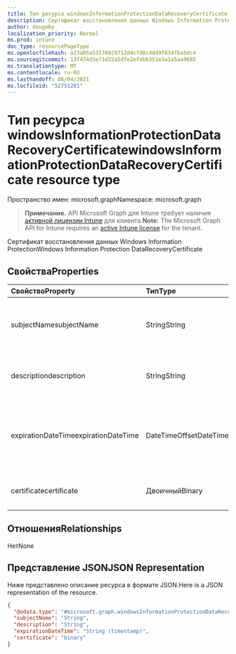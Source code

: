 ```yaml
---
title: Тип ресурса windowsInformationProtectionDataRecoveryCertificate
description: Сертификат восстановления данных Windows Information Protection
author: dougeby
localization_priority: Normal
ms.prod: intune
doc_type: resourcePageType
ms.openlocfilehash: a23a05a53170929712d4cfd8c4dd9f634fba5dc4
ms.sourcegitcommit: 13f474d3e71d32a5dfe2efebb351e3a1a5aa9685
ms.translationtype: MT
ms.contentlocale: ru-RU
ms.lasthandoff: 06/04/2021
ms.locfileid: "52751281"
---
```

# <a name="windowsinformationprotectiondatarecoverycertificate-resource-type"></a><span data-ttu-id="97dcc-103">Тип ресурса windowsInformationProtectionDataRecoveryCertificate</span><span class="sxs-lookup"><span data-stu-id="97dcc-103">windowsInformationProtectionDataRecoveryCertificate resource type</span></span>

<span data-ttu-id="97dcc-104">Пространство имен: microsoft.graph</span><span class="sxs-lookup"><span data-stu-id="97dcc-104">Namespace: microsoft.graph</span></span>

> <span data-ttu-id="97dcc-105">**Примечание.** API Microsoft Graph для Intune требует наличия [активной лицензии Intune](https://go.microsoft.com/fwlink/?linkid=839381) для клиента.</span><span class="sxs-lookup"><span data-stu-id="97dcc-105">**Note:** The Microsoft Graph API for Intune requires an [active Intune license](https://go.microsoft.com/fwlink/?linkid=839381) for the tenant.</span></span>

<span data-ttu-id="97dcc-106">Сертификат восстановления данных Windows Information Protection</span><span class="sxs-lookup"><span data-stu-id="97dcc-106">Windows Information Protection DataRecoveryCertificate</span></span>

## <a name="properties"></a><span data-ttu-id="97dcc-107">Свойства</span><span class="sxs-lookup"><span data-stu-id="97dcc-107">Properties</span></span>
|<span data-ttu-id="97dcc-108">Свойство</span><span class="sxs-lookup"><span data-stu-id="97dcc-108">Property</span></span>|<span data-ttu-id="97dcc-109">Тип</span><span class="sxs-lookup"><span data-stu-id="97dcc-109">Type</span></span>|<span data-ttu-id="97dcc-110">Описание</span><span class="sxs-lookup"><span data-stu-id="97dcc-110">Description</span></span>|
|:---|:---|:---|
|<span data-ttu-id="97dcc-111">subjectName</span><span class="sxs-lookup"><span data-stu-id="97dcc-111">subjectName</span></span>|<span data-ttu-id="97dcc-112">String</span><span class="sxs-lookup"><span data-stu-id="97dcc-112">String</span></span>|<span data-ttu-id="97dcc-113">Имя субъекта для сертификата восстановления данных</span><span class="sxs-lookup"><span data-stu-id="97dcc-113">Data recovery Certificate subject name</span></span>|
|<span data-ttu-id="97dcc-114">description</span><span class="sxs-lookup"><span data-stu-id="97dcc-114">description</span></span>|<span data-ttu-id="97dcc-115">String</span><span class="sxs-lookup"><span data-stu-id="97dcc-115">String</span></span>|<span data-ttu-id="97dcc-116">Описание сертификата восстановления данных</span><span class="sxs-lookup"><span data-stu-id="97dcc-116">Data recovery Certificate description</span></span>|
|<span data-ttu-id="97dcc-117">expirationDateTime</span><span class="sxs-lookup"><span data-stu-id="97dcc-117">expirationDateTime</span></span>|<span data-ttu-id="97dcc-118">DateTimeOffset</span><span class="sxs-lookup"><span data-stu-id="97dcc-118">DateTimeOffset</span></span>|<span data-ttu-id="97dcc-119">Дата и время окончания срока действия для сертификата восстановления данных</span><span class="sxs-lookup"><span data-stu-id="97dcc-119">Data recovery Certificate expiration datetime</span></span>|
|<span data-ttu-id="97dcc-120">certificate</span><span class="sxs-lookup"><span data-stu-id="97dcc-120">certificate</span></span>|<span data-ttu-id="97dcc-121">Двоичный</span><span class="sxs-lookup"><span data-stu-id="97dcc-121">Binary</span></span>|<span data-ttu-id="97dcc-122">Сертификат восстановления данных</span><span class="sxs-lookup"><span data-stu-id="97dcc-122">Data recovery Certificate</span></span>|

## <a name="relationships"></a><span data-ttu-id="97dcc-123">Отношения</span><span class="sxs-lookup"><span data-stu-id="97dcc-123">Relationships</span></span>
<span data-ttu-id="97dcc-124">Нет</span><span class="sxs-lookup"><span data-stu-id="97dcc-124">None</span></span>

## <a name="json-representation"></a><span data-ttu-id="97dcc-125">Представление JSON</span><span class="sxs-lookup"><span data-stu-id="97dcc-125">JSON Representation</span></span>
<span data-ttu-id="97dcc-126">Ниже представлено описание ресурса в формате JSON.</span><span class="sxs-lookup"><span data-stu-id="97dcc-126">Here is a JSON representation of the resource.</span></span>
<!-- {
  "blockType": "resource",
  "@odata.type": "microsoft.graph.windowsInformationProtectionDataRecoveryCertificate"
}
-->
``` json
{
  "@odata.type": "#microsoft.graph.windowsInformationProtectionDataRecoveryCertificate",
  "subjectName": "String",
  "description": "String",
  "expirationDateTime": "String (timestamp)",
  "certificate": "binary"
}
```




